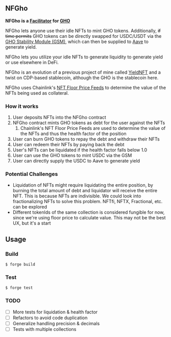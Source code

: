 ## NFGho

**NFGho is a [Facilitator](https://docs.gho.xyz/concepts/how-gho-works/gho-facilitators) for [GHO](https://docs.gho.xyz/)**

NFGho lets anyone use their idle NFTs to mint GHO tokens. Additionally, ~~if time permits~~ GHO tokens can be directly swapped for USDC/USDT via the [GHO Stability Module (GSM)](https://governance.aave.com/t/gho-stability-module-update/14442), which can then be supplied to [Aave](https://aave.com/) to generate yield.

NFGho lets you utilize your idle NFTs to generate liquidity to generate yield or use elsewhere in DeFi.

NFGho is an evolution of a previous project of mine called [YieldNFT](https://bit.ly/YieldNFT) and a twist on CDP-based stablecoin, although the GHO is the stablecoin here.

NFGho uses Chainlink's [NFT Floor Price Feeds](https://docs.chain.link/data-feeds/nft-floor-price) to determine the value of the NFTs being used as collateral.

### How it works

1. User deposits NFTs into the NFGho contract
2. NFGho contract mints GHO tokens as debt for the user against the NFTs
   1. Chainlink's NFT Floor Price Feeds are used to determine the value of the NFTs and thus the health factor of the position
3. User can burn GHO tokens to repay the debt and withdraw their NFTs
4. User can redeem their NFTs by paying back the debt
5. User's NFTs can be liquidated if the health factor falls below 1.0
6. User can use the GHO tokens to mint USDC via the GSM
7. User can directly supply the USDC to Aave to generate yield

### Potential Challenges

- Liquidation of NFTs might require liquidating the entire position, by burning the total amount of debt and liquidator will receive the entire NFT. This is because NFTs are indivisible. We could look into fractionalizing NFTs to solve this problem. NFTfi, NFTX, Fractional, etc. can be explored
- Different tokenIds of the same collection is considered fungible for now, since we're using floor price to calculate value. This may not be the best UX, but it's a start

## Usage

### Build

```shell
$ forge build
```

### Test

```shell
$ forge test
```

### TODO

- [ ] More tests for liquidation & health factor
- [ ] Refactors to avoid code duplication
- [ ] Generalize handling precision & decimals
- [ ] Tests with multiple collections